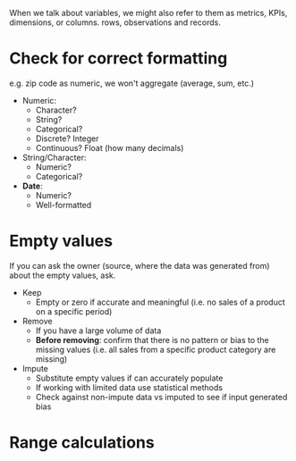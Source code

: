 When  we talk about variables, we might also refer to them as metrics, KPIs, dimensions, or columns. rows, observations and records.
# Check for correct formatting

e.g. zip code as numeric, we won't aggregate (average, sum, etc.)

- Numeric:
	- Character?
	- String?
	- Categorical?
	- Discrete? Integer
	- Continuous? Float (how many decimals)
- String/Character:
	- Numeric?
	- Categorical?
- **Date**:
	- Numeric?
	- Well-formatted

# Empty values

If you can ask the owner (source, where the data was generated from) about the empty values, ask.

- Keep
	- Empty or zero if accurate and meaningful (i.e. no sales of a product on a specific period)
- Remove
	- If you have a large volume of data
	- **Before removing**: confirm that there is no pattern or bias to the missing values (i.e. all sales from a specific product category are missing)
- Impute
	- Substitute empty values if can accurately populate
	- If working with limited data use statistical methods
	- Check against non-impute data vs imputed to see if input generated bias


# Range calculations

